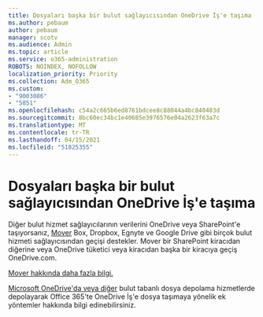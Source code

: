 ```yaml
---
title: Dosyaları başka bir bulut sağlayıcısından OneDrive İş'e taşıma
ms.author: pebaum
author: pebaum
manager: scotv
ms.audience: Admin
ms.topic: article
ms.service: o365-administration
ROBOTS: NOINDEX, NOFOLLOW
localization_priority: Priority
ms.collection: Adm_O365
ms.custom:
- "9003086"
- "5851"
ms.openlocfilehash: c54a2c665b6ed8761bdcee8c88044a4bc840483d
ms.sourcegitcommit: 8bc60ec34bc1e40685e3976576e04a2623f63a7c
ms.translationtype: MT
ms.contentlocale: tr-TR
ms.lasthandoff: 04/15/2021
ms.locfileid: "51825355"
---
```

# <a name="move-files-into-onedrive-for-business-from-another-cloud-provider"></a>Dosyaları başka bir bulut sağlayıcısından OneDrive İş'e taşıma

Diğer bulut hizmet sağlayıcılarının verilerini OneDrive veya SharePoint'e taşıyorsanız, [Mover](https://go.microsoft.com/fwlink/?linkid=2132453) Box, Dropbox, Egnyte ve Google Drive gibi birçok bulut hizmeti sağlayıcısından geçişi destekler. Mover bir SharePoint kiracıdan diğerine veya OneDrive tüketici veya kiracıdan başka bir kiracıya geçiş OneDrive.com.

[Mover hakkında daha fazla bilgi.](https://go.microsoft.com/fwlink/?linkid=2132453)

[Microsoft OneDrive'da veya diğer](https://support.microsoft.com/office/7fb28cad-7e25-451f-8b4b-2d1a71e5c0e9) bulut tabanlı dosya depolama hizmetlerde depolayarak Office 365'te OneDrive İş'e dosya taşımaya yönelik ek yöntemler hakkında bilgi edinebilirsiniz.
